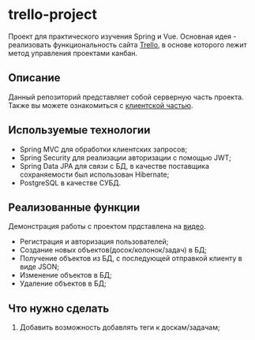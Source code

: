 # trello-project
Проект для практического изучения Spring и Vue. Основная идея - реализовать функциональность сайта [Trello](https://trello.com/ru), в основе которого лежит метод управления проектами канбан.

## Описание
Данный репозиторий представляет собой серверную часть проекта. Также вы можете ознакомиться с [клиентской частью](https://github.com/Igor-Larin/trello-project-vue).

## Используемые технологии
- Spring MVC для обработки клиентских запросов;
- Spring Security для реализации авторизации с помощью JWT;
- Spring Data JPA для связи с БД, в качестве поставщика сохраняемости был использован Hibernate;
- PostgreSQL в качестве СУБД.

## Реализованные функции
Демонстрация работы с проектом прдставлена на [видео](https://youtu.be/8p3rcT4L8i8).
- Регистрация и авторизация пользователей;
- Создание новых объектов(досок/колонок/задач) в БД;
- Получение объектов из БД, с последующей отправкой клиенту в виде JSON;
- Изменение объектов в БД;
- Удаление объектов в БД;

## Что нужно сделать
1. Добавить возможность добавлять теги к доскам/задачам;
